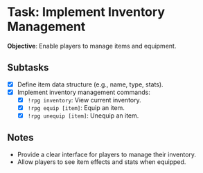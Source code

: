 # Task: Implement Inventory Management

**Objective**: Enable players to manage items and equipment.

## Subtasks

- [x] Define item data structure (e.g., name, type, stats).
- [x] Implement inventory management commands:
    - [x] `!rpg inventory`: View current inventory.
    - [x] `!rpg equip [item]`: Equip an item.
    - [x] `!rpg unequip [item]`: Unequip an item.

## Notes

- Provide a clear interface for players to manage their inventory.
- Allow players to see item effects and stats when equipped.